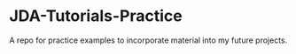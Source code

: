 # JDA-Tutorials-Practice
A repo for practice examples to incorporate material into my future projects.   
